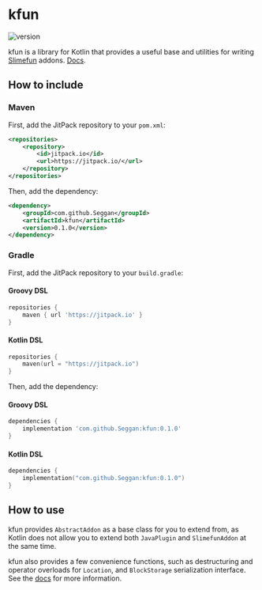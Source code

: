# kfun

![version](https://img.shields.io/github/v/tag/Seggan/kfun?label=version)

kfun is a library for Kotlin that provides a useful base and utilities for writing 
[Slimefun](https://github.com/Slimefun/Slimefun4) addons. [Docs](https://seggan.github.io/kfun/).

## How to include

### Maven

First, add the JitPack repository to your `pom.xml`:
```xml
<repositories>
    <repository>
        <id>jitpack.io</id>
        <url>https://jitpack.io/</url>
    </repository>
</repositories>
```

Then, add the dependency:
```xml
<dependency>
    <groupId>com.github.Seggan</groupId>
    <artifactId>kfun</artifactId>
    <version>0.1.0</version>
</dependency>
```

### Gradle

First, add the JitPack repository to your `build.gradle`:

#### Groovy DSL
```groovy
repositories {
    maven { url 'https://jitpack.io' }
}
```

#### Kotlin DSL
```kotlin
repositories {
    maven(url = "https://jitpack.io")
}
```

Then, add the dependency:

#### Groovy DSL
```groovy
dependencies {
    implementation 'com.github.Seggan:kfun:0.1.0'
}
```

#### Kotlin DSL
```kotlin
dependencies {
    implementation("com.github.Seggan:kfun:0.1.0")
}
```

## How to use

kfun provides `AbstractAddon` as a base class for you to extend from, as Kotlin does not allow
you to extend both `JavaPlugin` and `SlimefunAddon` at the same time.

kfun also provides a few convenience functions, such as destructuring and operator overloads for
`Location`, and `BlockStorage` serialization interface. See the [docs](https://seggan.github.io/kfun/)
for more information.